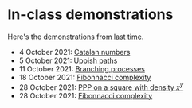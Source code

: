 # In-class demonstrations

Here's the [demonstrations from last time](../2019/demos/index.html).

- 4 October 2021: [Catalan numbers](Catalan_numbers.ipynb)
- 5 October 2021: [Uppish paths](Uppish_paths.ipynb)
- 11 October 2021: [Branching processes](Branching_processes.ipynb)
- 18 October 2021: [Fibonnacci complexity](Fibonnacci_complexity.ipynb)
- 28 October 2021: [PPP on a square with density $x^y$](PPP_x_to_the_y.ipynb)
- 28 October 2021: [Fibonnacci complexity](Cauchy_process.ipynb)
